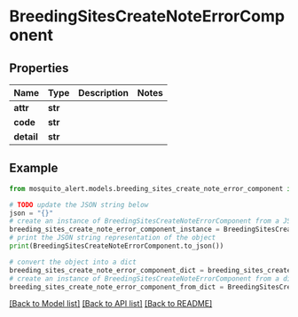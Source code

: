 # BreedingSitesCreateNoteErrorComponent


## Properties

Name | Type | Description | Notes
------------ | ------------- | ------------- | -------------
**attr** | **str** |  | 
**code** | **str** |  | 
**detail** | **str** |  | 

## Example

```python
from mosquito_alert.models.breeding_sites_create_note_error_component import BreedingSitesCreateNoteErrorComponent

# TODO update the JSON string below
json = "{}"
# create an instance of BreedingSitesCreateNoteErrorComponent from a JSON string
breeding_sites_create_note_error_component_instance = BreedingSitesCreateNoteErrorComponent.from_json(json)
# print the JSON string representation of the object
print(BreedingSitesCreateNoteErrorComponent.to_json())

# convert the object into a dict
breeding_sites_create_note_error_component_dict = breeding_sites_create_note_error_component_instance.to_dict()
# create an instance of BreedingSitesCreateNoteErrorComponent from a dict
breeding_sites_create_note_error_component_from_dict = BreedingSitesCreateNoteErrorComponent.from_dict(breeding_sites_create_note_error_component_dict)
```
[[Back to Model list]](../README.md#documentation-for-models) [[Back to API list]](../README.md#documentation-for-api-endpoints) [[Back to README]](../README.md)


